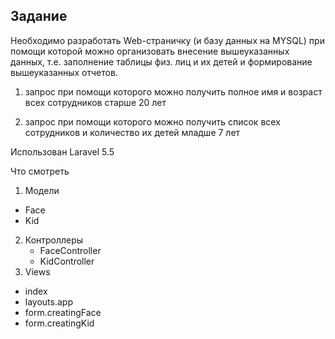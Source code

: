 ## Задание

Необходимо разработать Web-страничку (и базу данных на MYSQL) при помощи которой можно
организовать внесение вышеуказанных данных, т.е. заполнение таблицы физ. лиц и их детей и формирование
вышеуказанных отчетов.

1. запрос при помощи которого можно получить полное имя и возраст всех сотрудников старше 20 лет

2. запрос при помощи которого можно получить список всех сотрудников и количество их детей младше 7 лет

Использован Laravel 5.5

Что смотреть
1. Модели 
- Face
- Kid
2. Контроллеры
    - FaceController
    - KidController
3. Views
- index
- layouts.app
- form.creatingFace
- form.creatingKid


